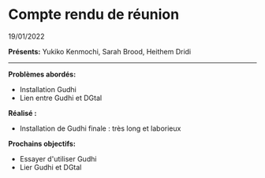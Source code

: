 # Compte rendu de réunion
19/01/2022 

**Présents:**  Yukiko Kenmochi, Sarah Brood, Heithem Dridi

-----

**Problèmes abordés:**
- Installation Gudhi
- Lien entre Gudhi et DGtal 

**Réalisé :**
- Installation de Gudhi finale : très long et laborieux 

**Prochains objectifs:**
- Essayer d'utiliser Gudhi
- Lier Gudhi et DGtal

